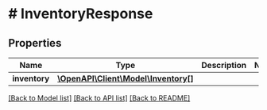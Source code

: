 # # InventoryResponse

## Properties

Name | Type | Description | Notes
------------ | ------------- | ------------- | -------------
**inventory** | [**\OpenAPI\Client\Model\Inventory[]**](Inventory.md) |  |

[[Back to Model list]](../../README.md#models) [[Back to API list]](../../README.md#endpoints) [[Back to README]](../../README.md)
